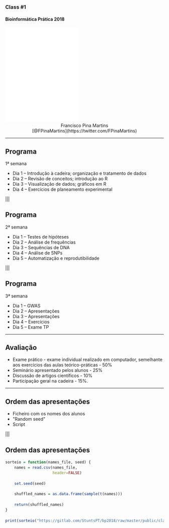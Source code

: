 ### Class #1

#### Bioinformática Prática 2018

<img src="C01_assets/logo-FCUL.png" style="background:none; border:none; box-shadow:none;">

<center>Francisco Pina Martins</center>

<center>[@FPinaMartins](https://twitter.com/FPinaMartins)</center>

---

## Programa

1ª semana

* Dia 1 – Introdução à cadeira; organização e tratamento de dados
* Dia 2 – Revisão de conceitos; introdução ao R
* Dia 3 – Visualização de dados; gráficos em R
* Dia 4 – Exercícios de planeamento experimental

|||

## Programa

2ª semana

* Dia 1 – Testes de hipóteses
* Dia 2 – Análise de frequências
* Dia 3 – Sequências de DNA
* Dia 4 – Análise de SNPs
* Dia 5 – Automatização e reprodutibilidade

|||

## Programa

3ª semana

* Dia 1 – GWAS
* Dia 2 – Apresentações
* Dia 3 – Apresentações
* Dia 4 – Exercícios
* Dia 5 – Exame TP

---

## Avaliação

* Exame prático - exame individual realizado em computador, semelhante aos exercícios das aulas teórico-práticas - 50% <!-- .element: class="fragment" data-fragment-index="1" -->
* Seminário apresentado pelos alunos - 25%  <!-- .element: class="fragment" data-fragment-index="2" -->
* Discussão de artigos científicos - 10%  <!-- .element: class="fragment" data-fragment-index="3" -->
* Participação geral na cadeira - 15%. <!-- .element: class="fragment" data-fragment-index="4" -->

---

## Ordem das apresentações

* Ficheiro com os nomes dos alunos <!-- .element: class="fragment" data-fragment-index="1" -->
* "Random seed" <!-- .element: class="fragment" data-fragment-index="2" -->
* Script <!-- .element: class="fragment" data-fragment-index="3" -->

|||

## Ordem das apresentações

```R
sorteio = function(names_file, seed) {
    names = read.csv(names_file,
                     header=FALSE)

    set.seed(seed)

    shuffled_names = as.data.frame(sample(t(names)))

    return(shuffled_names)
}

print(sorteio("https://gitlab.com/StuntsPT/bp2018/raw/master/public/classes/C01_assets/nomes.txt", 12345))
```
